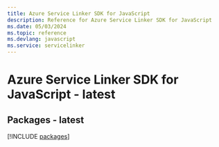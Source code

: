```yaml
---
title: Azure Service Linker SDK for JavaScript
description: Reference for Azure Service Linker SDK for JavaScript
ms.date: 05/03/2024
ms.topic: reference
ms.devlang: javascript
ms.service: servicelinker
---
```

# Azure Service Linker SDK for JavaScript - latest
## Packages - latest
[!INCLUDE [packages](service-linker-index.md)]